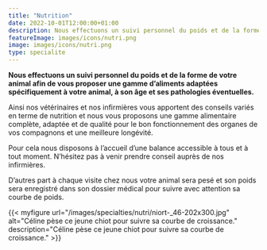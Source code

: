 ```yaml
---
title: "Nutrition"
date: 2022-10-01T12:00:00+01:00
description: Nous effectuons un suivi personnel du poids et de la forme de votre animal afin de vous proposer une gamme d’aliments adaptées spécifiquement à votre animal,  à son âge et ses pathologies éventuelles.
featureImage: images/icons/nutri.png
image: images/icons/nutri.png
type: specialite
---
```


**Nous effectuons un suivi personnel du poids et de la forme de votre animal afin de vous proposer une gamme d’aliments adaptées spécifiquement à votre animal,  à son âge et ses pathologies éventuelles.**

Ainsi nos vétérinaires et nos infirmières vous apportent des conseils variés en terme de nutrition et nous vous proposons une gamme alimentaire complète, adaptée et de qualité pour le bon fonctionnement des organes de vos compagnons et une meilleure longévité.


Pour cela nous disposons à l’accueil d’une balance accessible à tous et à tout moment. N’hésitez pas à venir prendre conseil auprès de nos infirmières.


D’autres part à chaque visite chez nous votre animal sera pesé et son poids sera enregistré dans son dossier médical pour suivre avec attention sa courbe de poids.

{{< myfigure 
url="/images/specialties/nutri/niort-_46-202x300.jpg"
alt="Céline pèse ce jeune chiot pour suivre sa courbe de croissance."
description="Céline pèse ce jeune chiot pour suivre sa courbe de croissance." >}}

